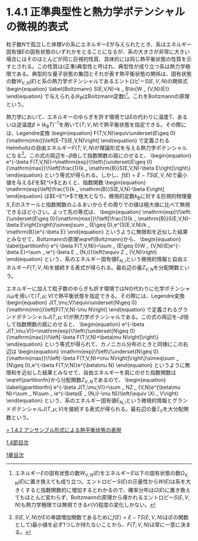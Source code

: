 # 1.4.1 正準典型性と熱力学ポテンシャルの微視的表式
粒子数$N$で孤立した体積$V$の系にエネルギー$E$が与えられたとき、系はエネルギー固有値$E$の固有状態のいずれかをとることになるが、系の大きさが非常に大きい場合にはそのほとんどが同じ巨視的性質、具体的には同じ熱平衡状態の性質を示すとされる。この性質は(正準)典型性と呼ばれ、典型性が成り立つ系は熱力学極限である。典型的な量子状態の集団とそれが表す熱平衡状態の関係は、固有状態の数$W _ {V,N}(E)$と系の熱力学ポテンシャルであるエントロピー$S(E,V,N)$の関係式
	\begin{equation}	\label{Boltzmann}
		S(E,V,N)=k _ B\ln{W _ {V,N}(E)}
	\end{equation}
で与えられる($k _ B$はBoltzmann定数)[^2]。これをBoltzmannの原理という。
			
熱力学において、エネルギーのゆらぎを許す環境では$E$の代わりに温度$T$、あるいは逆温度$\beta\equiv(k _ \mathrm{B}T)^{-1}$を用いて$(T;V,N)$で熱平衡状態を指定できる。その際には、Legendre変換
	\begin{equation}
		F(T;V,N)\equiv\underset{E\geq 0}{\mathrm{min}}\left[E-TS(E,V,N)\right]
	\end{equation}
で定義されるHelmholtzの自由エネルギー$F(T;V,N)$が理論形式を与える熱力学ポテンシャルになる[^1]。この式の両辺を$-\beta$倍して指数関数の肩にのせると、
	\begin{equation}
		e^{-\beta F(T;V,N)}=\mathrm{exp}\\!\left\\{\underset{E\geq 0}{\mathrm{max}}\\!\left[\frac{1}{k _ \mathrm{B}}S(E,V,N)-\beta E\right]\right\\}
	\end{equation}
という等式が得られる。しかし、$f(E)=E-TS(E,V,N)$で最小値を与える$E$を$E^\*$とおくと、指数関数
	\begin{equation}
		\mathrm{exp}\left[\frac{1}{k _ \mathrm{B}}S(E,V,N)-\beta E\right]
	\end{equation}
は$E=E^\*$で極大となり、微視的定数$k _ \mathrm{B}$に対する巨視的物理量$S,E$のスケールと指数関数のふるまいからその周りでの値は極大値に比べて無視できるほど小さい。よって先の等式は、
	\begin{equation}
		\mathrm{exp}\\!\left\\{\underset{E\geq 0}{\mathrm{max}}\\!\left[\frac{1}{k _ \mathrm{B}}S(E,V,N)-\beta E\right]\right\\}\simeq\sum _ {E\geq 0}\,e^{S(E,V.N)/k _ \mathrm{B}}e^{-\beta E}
	\end{equation}
というように無限和を近似した結果とみなせて、Boltzmannの原理\eqref{Boltzmann}から、
	\begin{equation}	\label{partitionfn}
		e^{-\beta F(T;V,N)}=\sum _ {E\geq 0}W _ {V,N}(E)e^{-\beta E}=\sum _ ie^{-\beta E _ {N,i}}\left(\equiv Z _ {V,N}\right)
	\end{equation}
という、系のエネルギー固有値$E _ {N,i}$という微視的情報と自由エネルギー$F(T;V,N)$を接続する表式が得られる。最右辺の量$Z _ {V,N}$を分配関数という。

エネルギーに加えて粒子数のゆらぎも許す環境では$N$の代わりに化学ポテンシャル$\mu$を用いて$(T,\mu;V)$で熱平衡状態を指定できる。その際には、Legendre変換
	\begin{equation}
		J(T,\mu;V)\equiv\underset{N\geq 0}{\mathrm{min}}\left[F(T;V,N)-\mu N\right]
	\end{equation}
で定義されるグランドポテンシャル$J(T,\mu;V)$が熱力学ポテンシャルである。この式の両辺を$-\beta$倍して指数関数の肩にのせると、
	\begin{equation}
		e^{-\beta J(T,\mu;V)}=\mathrm{exp}\\!\left\\{\underset{N\geq 0}{\mathrm{max}}\\!\left[-\beta F(T;V,N)+\beta\mu N\right]\right\\}
	\end{equation}
という等式が得られて、カノニカル分布のときと同様にこの右辺は
	\begin{equation}
		\mathrm{exp}\\!\left\\{\underset{N\geq 0}{\mathrm{max}}\\!\left[-\beta F(T;V,N)+\mu N\right]\right\\}\simeq\sum _ {N\geq 0}\,e^{-\beta F(T;V,N)}e^{\beta\mu N}
	\end{equation}
というように無限和を近似した結果とみなせて、自由エネルギーを肩にのせた指数関数は\eqref{partitionfn}から分配関数$Z _ {V,N}$であるので、
	\begin{equation}	\label{gpartitionfn}
		e^{-\beta J(T,\mu;V)}=\sum _ NZ _ {V,N}e^{\beta\mu N}=\sum _ N\sum _ ie^{-\beta(E _ {N,i}-\mu N)}\left(\equiv \Xi _ V\right)
	\end{equation}
という、系のエネルギー固有値$E _ {N,i}$という微視的情報とグランドポテンシャル$J(T,\mu;V)$を接続する表式が得られる。最右辺の量$\Xi _ V$を大分配関数という。

[^1]: $S(E,V,N)$が$E$の単調増加関数であるために$f(E)=E-TS(E,V,N)$は($E$の関数として)最小値を必ず1つしか持たないことから、$F(T;V,N)$は常に一意に決まる。

[^2]: エネルギー$E$の固有状態の数$W _ {V,N}(E)$をエネルギー$E$以下の固有状態の数$\Omega _ {V,N}(E)$に置き換えても成り立つ。エントロピー$S(E)$の示量性から$W(E)$は系を大きくすると指数関数的に増加するとわかるので、確率分布は$\Omega(E)$に置き換えてもほとんど変わらず、Boltzmannの原理から導かれるエントロピー$S(E,V,N)$も熱力学極限では無視できる$\mathcal{O}(V)$程度の変化しかない。

[\> 1.4.2 アンサンブル形式による熱平衡状態の表現](https://pr440.github.io/manybody-qm/Sec1-4-2)

[1.4節目次](https://pr440.github.io/manybody-qm/Sec1-4)

[1章目次](https://pr440.github.io/manybody-qm/Chap1)